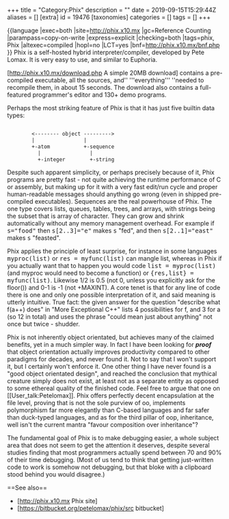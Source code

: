 +++
title = "Category:Phix"
description = ""
date = 2019-09-15T15:29:44Z
aliases = []
[extra]
id = 19476
[taxonomies]
categories = []
tags = []
+++

{{language
|exec=both
|site=http://phix.x10.mx
|gc=Reference Counting
|parampass=copy-on-write
|express=explicit
|checking=both
|tags=phix, Phix
|altexec=compiled
|hopl=no
|LCT=yes
|bnf=http://phix.x10.mx/bnf.php
}}
Phix is a self-hosted hybrid interpreter/compiler, developed by Pete Lomax. It is very easy to use, and similar to Euphoria.

[http://phix.x10.mx/download.php A simple 20MB download] contains a pre-compiled executable, all the sources, and'' '''everything''' ''needed to recompile them, in about 15 seconds. The download also contains a full-featured programmer's editor and 130+ demo programs.

Perhaps the most striking feature of Phix is that it has just five builtin data types: 

```txt

        <-------- object --------->
        |                |
        +-atom           +-sequence
          |                |
          +-integer        +-string

```
       
Despite such apparent simplicity, or perhaps precisely because of it, Phix programs are pretty fast - not quite achieving the runtime performance of C or assembly, but making up for it with a very fast edit/run cycle and proper human-readable messages should anything go wrong (even in shipped pre-compiled executables). Sequences are the real powerhouse of Phix. The one type covers lists, queues, tables, trees, and arrays, with strings being the subset that is array of character. They can grow and shrink automatically without any memory management overhead. For example if <tt>s="food"</tt> then <tt>s[2..3]="e"</tt> makes <tt>s</tt> "fed", and then <tt>s[2..1]="east"</tt> makes <tt>s</tt> "feasted".

Phix applies the principle of least surprise, for instance in some languages <tt>myproc(list)</tt> or <tt>res = myfunc(list)</tt> can mangle list, whereas in Phix if you actually want that to happen you would code <tt>list = myproc(list)</tt> (and myproc would need to become a function) or <tt>{res,list} = myfunc(list)</tt>. Likewise 1/2 is 0.5 (not 0, unless you explicitly ask for the floor()) and 0-1 is -1 (not +MAXINT). A core tenet is that for any line of code there is one and only one possible interpretation of it, and said meaning is utterly intuitive. True fact: the given answer for the question "describe what f(a++) does" in "More Exceptional C++" lists 4 possibilities for f, and 3 for a (so 12 in total) and uses the phrase "could mean just about anything" not once but twice - shudder.

Phix is not inherently object orientated, but achieves many of the claimed benefits, yet in a much simpler way. In fact I have been looking for <i><b>proof</b></i> that object orientation actually improves productivity compared to other paradigms for decades, and never found it. Not to say that I won't support it, but I certainly won't enforce it. One other thing I have never found is a "good object orientated design", and reached the conclusion that mythical creature simply does not exist, at least not as a separate entity as opposed to some ethereal quality of the finished code. Feel free to argue that one on [[User_talk:Petelomax]]. Phix offers perfectly decent encapsulation at the file level, proving that is not the sole purview of oo, implements polymorphism far more elegantly than C-based languages and far safer than duck-typed languages, and as for the third pillar of oop, inheritance, well isn't the current mantra "favour composition over inheritance"?

The fundamental goal of Phix is to make debugging easier, a whole subject area that does not seem to get the attention it deserves, despite several studies finding that most programmers actually spend between 70 and 90% of their time debugging. (Most of us tend to think that getting just-written code to work is somehow not debugging, but that bloke with a clipboard stood behind you would disagree.)

==See also==
* [http://phix.x10.mx Phix site]
* [https://bitbucket.org/petelomax/phix/src bitbucket]
